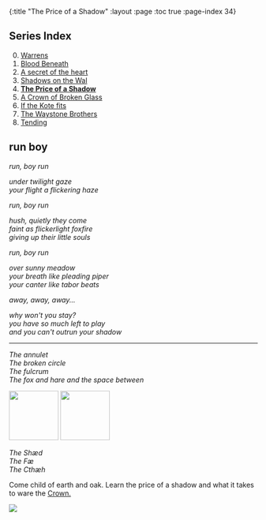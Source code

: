 {:title "The Price of a Shadow"
 :layout :page
 :toc true
 :page-index 34}
 
## Series Index

0. [Warrens](/pages-output/warrens)
1. [Blood Beneath](/pages-output/blood-beneath)
2. [A secret of the heart](/pages-output/a-secret-of-the-heart)
3. [Shadows on the Wal](/pages-output/shadows-on-the-wal)
4. **[The Price of a Shadow](/pages-output/the-price-of-a-shadow)**
5. [A Crown of Broken Glass](/pages-output/a-crown-of-broken-glass)
6. [If the Kote fits](/pages-output/fitting-a-kote) 
7. [The Waystone Brothers](/pages-output/the-waystone-brothers)
8. [Tending](/pages-output/tending)
 

## run boy
 
_run, boy run_

_under twilight gaze_
<br>
_your flight a flickering haze_

_run, boy run_

_hush, quietly they come_
<br>
_faint as flickerlight foxfire_
<br>
_giving up their little souls_
<br>

_run, boy run_

_over sunny meadow_
<br>
_your breath like pleading piper_
<br>
_your canter like tabor beats_

_away, away, away..._

_why won't you stay?_
<br>
_you have so much left to play_
<br>
_and you can't outrun your shadow_
<br>

--------------

_The annulet_
<br>
_The broken circle_
<br>
_The fulcrum_
<br>
_The fox and hare and the space between_

<img src="/img/a-image.png" height=100px width=100px>
<img src="/img/E-image.png" height=100px width=100px>


_The Sh&#xe6;d_
<br>
_The F&#xe6;_
<br>
_The Cth&#xe6;h_

Come child of earth and oak. Learn the price of a shadow and what it takes to ware the [Crown.](/pages-output/a-crown-of-broken-glass)

<img src="/img/the-price-of-a-shadow.png" >
